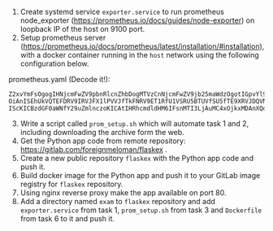 
1. Create systemd service `exporter.service` to run prometheus node_exporter (https://prometheus.io/docs/guides/node-exporter) on loopback IP of the host on 9100 port.
2. Setup prometheus server (https://prometheus.io/docs/prometheus/latest/installation/#installation), with a docker container running in the `host` network using the following configuration below.

prometheus.yaml (Decode it!):
```
Z2xvYmFsOgogIHNjcmFwZV9pbnRlcnZhbDogMTVzCnNjcmFwZV9jb25maWdzOgotIGpvYl9uYW1l
OiAnISEhUkVQTEFDRV9IRVJFX1lPVVJfTkFNRV9ET1RfU1VSRU5BTUVfSU5fTE9XRVJDQVNFISEh
IScKICBzdGF0aWNfY29uZmlnczoKICAtIHRhcmdldHM6IFsnMTI3LjAuMC4xOjkxMDAnXQo=
```
3. Write a script called `prom_setup.sh` which will automate task 1 and 2, including downloading the archive form the web.
4. Get the Python app code from remote repository: https://gitlab.com/foreignmeloman/flaskex .
5. Create a new public repository `flaskex` with the Python app code and push it.
6. Build docker image for the Python app and push it to your GitLab image registry for `flaskex` repository.
7. Using nginx reverse proxy make the app available on port 80.
8. Add a directory named `exam` to `flaskex` repository and add `exporter.service` from task 1, `prom_setup.sh` from task 3 and `Dockerfile` from task 6 to it and push it.
